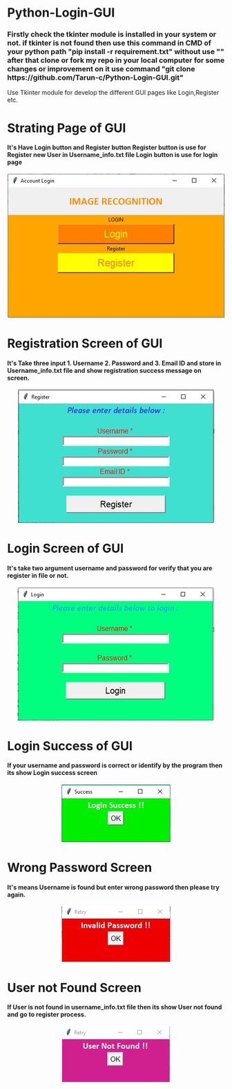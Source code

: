 # Python-Login-GUI
 <h3> Firstly check the tkinter module is installed in your system or not. if tkinter is not found then 
 use this command in CMD of your python path "pip install -r requirement.txt" without use "" 
after that clone or fork my repo in your local computer for some changes or improvement on it 
use command "git clone https://github.com/Tarun-c/Python-Login-GUI.git" </h3>
 

 Use Tkinter module for develop the different GUI pages like Login,Register etc.
 
# Strating Page of GUI 
<h4>It's Have Login button and Register button 
Register button is use for Register new User in Username_info.txt file
Login button is use for login page
</h4>

<p align="center">
  <img src="https://github.com/Tarun-c/Python-Login-GUI/blob/master/Images/Main_Page.JPG?raw=true" alt="Sublime's custom image"/>
</p>


# Registration Screen of GUI
<h4>It's Take three input 1. Username 2. Password and 3. Email ID and store in Username_info.txt file
and show registration success message on screen.</h4>

<p align="center">
  <img src="https://github.com/Tarun-c/Python-Login-GUI/blob/master/Images/Register_page.JPG?raw=true" alt="Sublime's custom image"/>
</p>

# Login Screen of GUI

<h4>It's take two argument username and password for verify that you are register in file or not.</h4>
 
 <p align="center">
  <img src="https://github.com/Tarun-c/Python-Login-GUI/blob/master/Images/Login_page.JPG?raw=true" alt="Sublime's custom image"/>
</p>
 
 # Login Success of GUI
 <h4> If your username and password is correct or identify by the program then its show Login success screen </h4>
 
 <p align="center">
  <img src="https://github.com/Tarun-c/Python-Login-GUI/blob/master/Images/Success.JPG?raw=true" alt="Sublime's custom image"/>
</p>

 # Wrong Password Screen
 
 <h4>It's means Username is found but enter wrong password then please try again.</h4>
 
 <p align="center">
  <img src="https://github.com/Tarun-c/Python-Login-GUI/blob/master/Images/Wrong_password.JPG?raw=true" alt="Sublime's custom image"/>
</p>

# User not Found Screen

<h4> If User is not found in username_info.txt file then its show User not found and go to register process.</h4>

 <p align="center">
  <img src="https://github.com/Tarun-c/Python-Login-GUI/blob/master/Images/User_not_found.JPG?raw=true" alt="Sublime's custom image"/>
</p>

